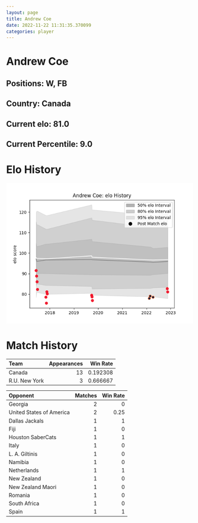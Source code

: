 ```yaml
---  
layout: page  
title: Andrew Coe  
date: 2022-11-22 11:31:35.370099  
categories: player  
---
```

# Andrew Coe

## Positions: W, FB

## Country: Canada

## Current elo: 81.0

## Current Percentile: 9.0

# Elo History


![elo history](history_AndrewCoe.png)
# Match History


| Team          |   Appearances |   Win Rate |
|:--------------|--------------:|-----------:|
| Canada        |            13 |   0.192308 |
| R.U. New York |             3 |   0.666667 |

| Opponent                 |   Matches |   Win Rate |
|:-------------------------|----------:|-----------:|
| Georgia                  |         2 |       0    |
| United States of America |         2 |       0.25 |
| Dallas Jackals           |         1 |       1    |
| Fiji                     |         1 |       0    |
| Houston SaberCats        |         1 |       1    |
| Italy                    |         1 |       0    |
| L. A. Giltinis           |         1 |       0    |
| Namibia                  |         1 |       0    |
| Netherlands              |         1 |       1    |
| New Zealand              |         1 |       0    |
| New Zealand Maori        |         1 |       0    |
| Romania                  |         1 |       0    |
| South Africa             |         1 |       0    |
| Spain                    |         1 |       1    |